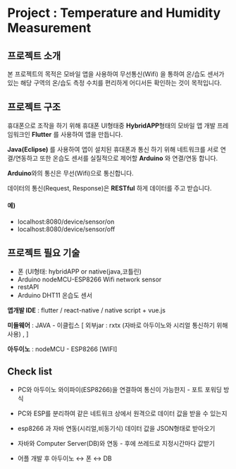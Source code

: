 # Project : Temperature and Humidity Measurement

## 프로젝트 소개

본 프로젝트의 목적은 모바일 앱을 사용하여 무선통신(Wifi)
을 통하여 온/습도 센서가 있는 해당 구역의 온/습도 측정 수치를
편리하게 어디서든 확인하는 것이 목적입니다.


## 프로젝트 구조

휴대폰으로 조작을 하기 위해 휴대폰 UI형태중 **HybridAPP**형태의 모바일 앱 개발 프레임워크인 **Flutter** 를
사용하여 앱을 만듭니다.

**Java(Eclipse)** 를 사용하여 앱이 설치된 휴대폰과 통신 하기 위해 네트워크를 서로 연결/연동하고 또한 온습도
센서를 실질적으로 제어할 **Arduino** 와 연결/연동 합니다.

**Arduino**와의 통신은 무선(Wifi)으로 통신합니다.

데이터의 통신(Request, Response)은 **RESTful** 하게 데이터를 주고 받습니다.

#### 예)

- localhost:8080/device/sensor/on
- localhost:8080/device/sensor/off


## 프로젝트 필요 기술

- 폰 (UI형태: hybridAPP or native(java,코틀린)
- Arduino nodeMCU-ESP8266 Wifi network sensor
- restAPI
- Arduino DHT11 온습도 센서


**앱개발 IDE** : flutter / react-native / native script + vue.js

**미들웨어** : JAVA - 이클립스 [ 외부jar : rxtx (자바로 아두이노와 시리얼 통신하기 위해 사용) , ]

**아두이노** : nodeMCU - ESP8266 [WIFI]



## Check list

- PC와 아두이노 와이파이(ESP8266)을 연결하여 통신이 가능한지 - 포트 포워딩 방식

- PC와 ESP를 분리하여 같은 네트워크 상에서 원격으로 데이터 값을 받을 수 있는지

- esp8266 과 자바 연동(시리얼,비동기식) 데이터 값을 JSON형태로 받아오기

- 자바와 Computer Server(DB)와 연동  - 후에 쓰레드로 지정시간마다 값받기

- 어플 개발 후 아두이노 ↔ 폰 ↔ DB   


